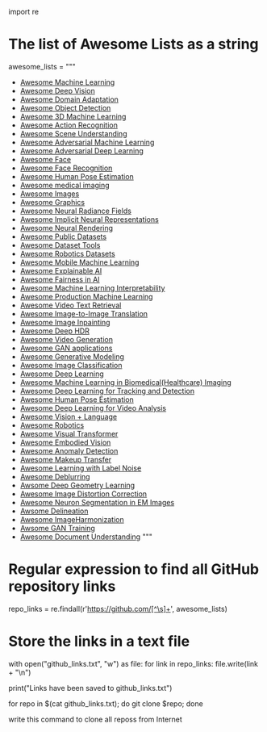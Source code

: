 import re

# The list of Awesome Lists as a string
awesome_lists = """
- [Awesome Machine Learning](https://github.com/josephmisiti/awesome-machine-learning)
- [Awesome Deep Vision](https://github.com/kjw0612/awesome-deep-vision)
- [Awesome Domain Adaptation](https://github.com/zhaoxin94/awesome-domain-adaptation)
- [Awesome Object Detection](https://github.com/amusi/awesome-object-detection)
- [Awesome 3D Machine Learning](https://github.com/timzhang642/3D-Machine-Learning)
- [Awesome Action Recognition](https://github.com/jinwchoi/awesome-action-recognition)
- [Awesome Scene Understanding](https://github.com/bertjiazheng/awesome-scene-understanding)
- [Awesome Adversarial Machine Learning](https://github.com/yenchenlin/awesome-adversarial-machine-learning)
- [Awesome Adversarial Deep Learning](https://github.com/chbrian/awesome-adversarial-examples-dl)
- [Awesome Face](https://github.com/polarisZhao/awesome-face)
- [Awesome Face Recognition](https://github.com/ChanChiChoi/awesome-Face_Recognition)
- [Awesome Human Pose Estimation](https://github.com/wangzheallen/awesome-human-pose-estimation)
- [Awesome medical imaging](https://github.com/fepegar/awesome-medical-imaging)
- [Awesome Images](https://github.com/heyalexej/awesome-images)
- [Awesome Graphics](https://github.com/ericjang/awesome-graphics)
- [Awesome Neural Radiance Fields](https://github.com/yenchenlin/awesome-NeRF)
- [Awesome Implicit Neural Representations](https://github.com/vsitzmann/awesome-implicit-representations)
- [Awesome Neural Rendering](https://github.com/weihaox/awesome-neural-rendering)
- [Awesome Public Datasets](https://github.com/awesomedata/awesome-public-datasets)
- [Awesome Dataset Tools](https://github.com/jsbroks/awesome-dataset-tools)
- [Awesome Robotics Datasets](https://github.com/sunglok/awesome-robotics-datasets)
- [Awesome Mobile Machine Learning](https://github.com/fritzlabs/Awesome-Mobile-Machine-Learning)
- [Awesome Explainable AI](https://github.com/wangyongjie-ntu/Awesome-explainable-AI)
- [Awesome Fairness in AI](https://github.com/datamllab/awesome-fairness-in-ai)
- [Awesome Machine Learning Interpretability](https://github.com/jphall663/awesome-machine-learning-interpretability)
- [Awesome Production Machine Learning](https://github.com/EthicalML/awesome-production-machine-learning)
- [Awesome Video Text Retrieval](https://github.com/danieljf24/awesome-video-text-retrieval)
- [Awesome Image-to-Image Translation](https://github.com/weihaox/awesome-image-translation)
- [Awesome Image Inpainting](https://github.com/1900zyh/Awesome-Image-Inpainting)
- [Awesome Deep HDR](https://github.com/vinthony/awesome-deep-hdr)
- [Awesome Video Generation](https://github.com/matthewvowels1/Awesome-Video-Generation)
- [Awesome GAN applications](https://github.com/nashory/gans-awesome-applications)
- [Awesome Generative Modeling](https://github.com/zhoubolei/awesome-generative-modeling)
- [Awesome Image Classification](https://github.com/weiaicunzai/awesome-image-classification)
- [Awesome Deep Learning](https://github.com/ChristosChristofidis/awesome-deep-learning)
- [Awesome Machine Learning in Biomedical(Healthcare) Imaging](https://github.com/XindiWu/Awesome-Machine-Learning-in-Biomedical-Healthcare-Imaging)
- [Awesome Deep Learning for Tracking and Detection](https://github.com/abhineet123/Deep-Learning-for-Tracking-and-Detection)
- [Awesome Human Pose Estimation](https://github.com/wangzheallen/awesome-human-pose-estimation)
- [Awesome Deep Learning for Video Analysis](https://github.com/HuaizhengZhang/Awsome-Deep-Learning-for-Video-Analysis)
- [Awesome Vision + Language](https://github.com/yuewang-cuhk/awesome-vision-language-pretraining-papers)
- [Awesome Robotics](https://github.com/kiloreux/awesome-robotics)
- [Awesome Visual Transformer](https://github.com/dk-liang/Awesome-Visual-Transformer)
- [Awesome Embodied Vision](https://github.com/ChanganVR/awesome-embodied-vision)
- [Awesome Anomaly Detection](https://github.com/hoya012/awesome-anomaly-detection)
- [Awesome Makeup Transfer](https://github.com/thaoshibe/awesome-makeup-transfer)
- [Awesome Learning with Label Noise](https://github.com/subeeshvasu/Awesome-Learning-with-Label-Noise)
- [Awesome Deblurring](https://github.com/subeeshvasu/Awesome-Deblurring)
- [Awsome Deep Geometry Learning](https://github.com/subeeshvasu/Awsome_Deep_Geometry_Learning)
- [Awesome Image Distortion Correction](https://github.com/subeeshvasu/Awesome-Image-Distortion-Correction)
- [Awesome Neuron Segmentation in EM Images](https://github.com/subeeshvasu/Awesome-Neuron-Segmentation-in-EM-Images)
- [Awsome Delineation](https://github.com/subeeshvasu/Awsome_Delineation)
- [Awesome ImageHarmonization](https://github.com/subeeshvasu/Awesome-ImageHarmonization)
- [Awsome GAN Training](https://github.com/subeeshvasu/Awesome-GAN-Training)
- [Awesome Document Understanding](https://github.com/tstanislawek/awesome-document-understanding)
"""

# Regular expression to find all GitHub repository links
repo_links = re.findall(r'https://github.com/[^\s]+', awesome_lists)

# Store the links in a text file
with open("github_links.txt", "w") as file:
    for link in repo_links:
        file.write(link + "\n")

print("Links have been saved to github_links.txt")


for repo in $(cat github_links.txt); do git clone $repo; done

write this command to clone all reposs from Internet

